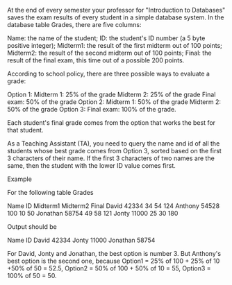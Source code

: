 At the end of every semester your professor for "Introduction to Databases" saves the exam results of every student in a simple database system. In the database table Grades, there are five columns:

Name: the name of the student;
ID: the student's ID number (a 5 byte positive integer);
Midterm1: the result of the first midterm out of 100 points;
Midterm2: the result of the second midterm out of 100 points;
Final: the result of the final exam, this time out of a possible 200 points.

According to school policy, there are three possible ways to evaluate a grade:

Option 1:
Midterm 1: 25% of the grade
Midterm 2: 25% of the grade
Final exam: 50% of the grade
Option 2:
Midterm 1: 50% of the grade
Midterm 2: 50% of the grade
Option 3:
Final exam: 100% of the grade.

Each student's final grade comes from the option that works the best for that student.

As a Teaching Assistant (TA), you need to query the name and id of all the students whose best grade comes from Option 3, sorted based on the first 3 characters of their name. If the first 3 characters of two names are the same, then the student with the lower ID value comes first.

Example

For the following table Grades

Name	    ID	    Midterm1	Midterm2	Final
David	    42334	34	        54	        124
Anthony	    54528	100	        10	        50
Jonathan	58754	49	        58	        121
Jonty	    11000	25	        30	        180

Output should be

Name	    ID
David	    42334
Jonty	    11000
Jonathan	58754

For David, Jonty and Jonathan, the best option is number 3. But Anthony's best option is the second one, because Option1 = 25% of 100 + 25% of 10 +50% of 50 = 52.5, Option2 = 50% of 100 + 50% of 10 = 55, Option3 = 100% of 50 = 50.